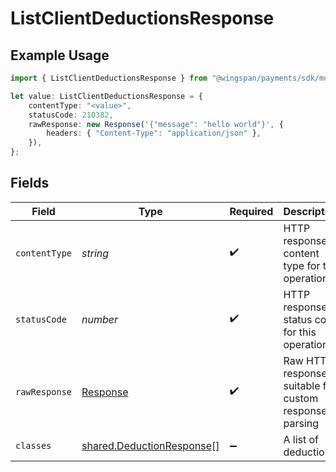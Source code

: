# ListClientDeductionsResponse

## Example Usage

```typescript
import { ListClientDeductionsResponse } from "@wingspan/payments/sdk/models/operations";

let value: ListClientDeductionsResponse = {
    contentType: "<value>",
    statusCode: 210382,
    rawResponse: new Response('{"message": "hello world"}', {
        headers: { "Content-Type": "application/json" },
    }),
};
```

## Fields

| Field                                                                         | Type                                                                          | Required                                                                      | Description                                                                   |
| ----------------------------------------------------------------------------- | ----------------------------------------------------------------------------- | ----------------------------------------------------------------------------- | ----------------------------------------------------------------------------- |
| `contentType`                                                                 | *string*                                                                      | :heavy_check_mark:                                                            | HTTP response content type for this operation                                 |
| `statusCode`                                                                  | *number*                                                                      | :heavy_check_mark:                                                            | HTTP response status code for this operation                                  |
| `rawResponse`                                                                 | [Response](https://developer.mozilla.org/en-US/docs/Web/API/Response)         | :heavy_check_mark:                                                            | Raw HTTP response; suitable for custom response parsing                       |
| `classes`                                                                     | [shared.DeductionResponse](../../../sdk/models/shared/deductionresponse.md)[] | :heavy_minus_sign:                                                            | A list of deductions                                                          |